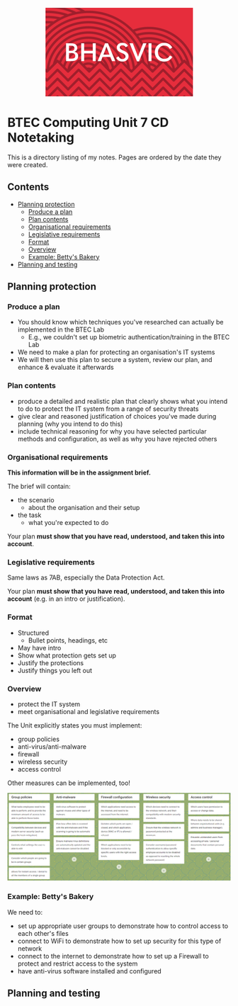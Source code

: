<p align="center">
  <img src="https://github.com/davwheat-bhasvic/common-assets/blob/main/images/bhasvic/bhasvic-rect-hills-text-small.png?raw=true">
</p>

# BTEC Computing Unit 7 CD Notetaking <!-- omit in toc -->

This is a directory listing of my notes. Pages are ordered by the date they were created.

## Contents <!-- omit in toc -->

- [Planning protection](#planning-protection)
  - [Produce a plan](#produce-a-plan)
  - [Plan contents](#plan-contents)
  - [Organisational requirements](#organisational-requirements)
  - [Legislative requirements](#legislative-requirements)
  - [Format](#format)
  - [Overview](#overview)
  - [Example: Betty's Bakery](#example-bettys-bakery)
- [Planning and testing](#planning-and-testing)

## Planning protection

### Produce a plan

- You should know which techniques you've researched can actually be implemented in the BTEC Lab
  - E.g., we couldn't set up biometric authentication/training in the BTEC Lab
- We need to make a plan for protecting an organisation's IT systems
- We will then use this plan to secure a system, review our plan, and enhance & evaluate it afterwards

### Plan contents

- produce a detailed and realistic plan that clearly shows what you intend to do to protect the IT system from a range of security threats
- give clear and reasoned justification of choices you've made during planning (why you intend to do this)
- include technical reasoning for why you have selected particular methods and configuration, as well as why you have rejected others

### Organisational requirements

**This information will be in the assignment brief.**

The brief will contain:

- the scenario
  - about the organisation and their setup
- the task
  - what you're expected to do

Your plan **must show that you have read, understood, and taken this into account**.

### Legislative requirements

Same laws as 7AB, especially the Data Protection Act.

Your plan **must show that you have read, understood, and taken this into account** (e.g. in an intro or justification).

### Format

- Structured
  - Bullet points, headings, etc
- May have intro
- Show what protection gets set up
- Justify the protections
- Justify things you left out

### Overview

- protect the IT system
- meet organisational and legislative requirements

The Unit explicitly states you must implement:

- group policies
- anti-virus/anti-malware
- firewall
- wireless security
- access control

Other measures can be implemented, too!

![](img/planning-protection.png)

### Example: Betty's Bakery

We need to:

- set up appropriate user groups to demonstrate how to control access to each other's files
- connect to WiFi to demonstrate how to set up security for this type of network
- connect to the internet to demonstrate how to set up a Firewall to protect and restrict access to the system
- have anti-virus software installed and configured

## Planning and testing
